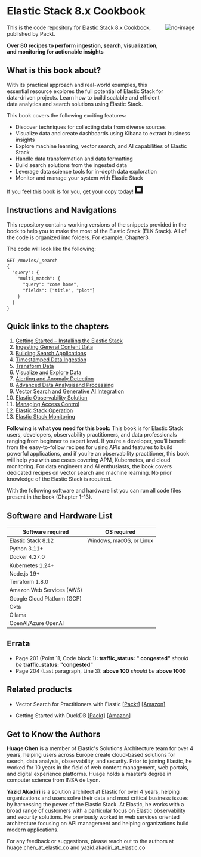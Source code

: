 # Elastic Stack 8.x Cookbook

<a href="https://www.packtpub.com/en-in/product/elastic-stack-8x-cookbook-9781837634293?type=print"><img src="https://content.packt.com/_/image/original/B19799/cover_image_large.jpg" alt="no-image" height="256px" align="right"></a>

This is the code repository for [Elastic Stack 8.x Cookbook](https://www.packtpub.com/en-in/product/elastic-stack-8x-cookbook-9781837634293?type=print), published by Packt.

**Over 80 recipes to perform ingestion, search, visualization, and monitoring for actionable insights**

## What is this book about?
With its practical approach and real-world examples, this essential resource explores the full potential of Elastic Stack for data-driven projects. Learn how to build scalable and efficient data analytics and search solutions using Elastic Stack.

This book covers the following exciting features:
* Discover techniques for collecting data from diverse sources
* Visualize data and create dashboards using Kibana to extract business insights
* Explore machine learning, vector search, and AI capabilities of Elastic Stack
* Handle data transformation and data formatting
* Build search solutions from the ingested data
* Leverage data science tools for in-depth data exploration
* Monitor and manage your system with Elastic Stack

If you feel this book is for you, get your [copy](https://www.amazon.com/Elastic-Stack-8-x-Cookbook-visualization/dp/1837634297/ref=sr_1_1?crid=2S0V1UFAL5NGZ&dib=eyJ2IjoiMSJ9.CTEs7jsRYaMIu-EJ5gI8dp5iR09tvh4lCTfVDPFqWdj0hAAMJ26EdkiU6tnLayem-b4n2Egi5gQ1BNLdCEdNKMnaRlNRfAVI5G7azyWi8lY.h447jMAQ1Eh2-Ok3aF5v44PDWKxJcn0S8AgoNO3GdHg&dib_tag=se&keywords=elastic+stack+8.x+cookbook&qid=1720415263&sprefix=Elastic+stack+%2Caps%2C388&sr=8-1) today!
<a href="https://www.packtpub.com/?utm_source=github&utm_medium=banner&utm_campaign=GitHubBanner"><img src="https://raw.githubusercontent.com/PacktPublishing/GitHub/master/GitHub.png" 
alt="https://www.packtpub.com/" border="5" /></a>
## Instructions and Navigations
This repository contains working versions of the snippets provided in the book to help you to make the most of the Elastic Stack (ELK Stack). All of the code is organized into folders. For example, Chapter3.

The code will look like the following:
```
GET /movies/_search
{
  "query": {
    "multi_match": {
      "query": "come home",
      "fields": ["title", "plot"]
    }
  }
}
```

## Quick links to the chapters
1. [Getting Started – Installing
  the Elastic Stack](Chapter1)
2. [Ingesting General Content Data](Chapter2)
3. [Building Search Applications](Chapter3)
4. [Timestamped Data Ingestion](Chapter4)
5. [Transform Data](Chapter5)
6. [Visualize and Explore Data](Chapter6)
7. [Alerting and
   Anomaly Detection](Chapter7)
8. [Advanced Data
   Analysisand Processing](Chapter8)
9. [Vector Search and Generative AI Integration](Chapter9)
10. [Elastic Observability Solution](Chapter10)
11. [Managing Access Control](Chapter11)
12. [Elastic Stack Operation](Chapter12)
13. [Elastic Stack Monitoring](Chapter13)


**Following is what you need for this book:**
This book is for Elastic Stack users, developers, observability practitioners, and data professionals ranging from beginner to expert level. If you’re a developer, you’ll benefit from the easy-to-follow recipes for using APIs and features to build powerful applications, and if you’re an observability practitioner, this book will help you with use cases covering APM, Kubernetes, and cloud monitoring. For data engineers and AI enthusiasts, the book covers dedicated recipes on vector search and machine learning. No prior knowledge of the Elastic Stack is required.

With the following software and hardware list you can run all code files present in the book (Chapter 1-13).
## Software and Hardware List
 Software required | OS required |
| ------------------------------------ | ----------------------------------- |
| Elastic Stack 8.12 | Windows, macOS, or Linux |
| Python 3.11+ |  |
| Docker 4.27.0 | |
| Kubernetes 1.24+ |  |
| Node.js 19+ |  |
| Terraform 1.8.0 |  |
| Amazon Web Services (AWS) |  |
| Google Cloud Platform (GCP) | |
| Okta |  |
| Ollama |  |
| OpenAI/Azure OpenAI |  |

## Errata
* Page 201 (Point 11, Code block 1): **traffic_status: " congested"** _should be_ **traffic_status: "congested"**
* Page 204 (Last paragraph, Line 3): **above 100** _should be_ **above 1000**

## Related products
* Vector Search for Practitioners with Elastic [[Packt]](https://www.packtpub.com/en-in/product/vector-search-for-practitioners-with-elastic-9781805121022?type=print) [[Amazon]](https://www.amazon.com/Vector-Search-Practitioners-Elastic-observability/dp/1805121022/ref=sr_1_1?crid=3RY8YNF38X9KG&dib=eyJ2IjoiMSJ9.r8q88QE9fkss7e7-tsb9dw.vPChMCrBClSvQc2mx61Pq0NdULcbga9K4Rvvs3CECPo&dib_tag=se&keywords=Vector+Search+for+Practitioners+with+Elastic&qid=1720416090&sprefix=vector+search+for+practitioners+with+elastic%2Caps%2C660&sr=8-1)

* Getting Started with DuckDB [[Packt]](https://www.packtpub.com/en-in/product/getting-started-with-duckdb-9781803241005?type=print) [[Amazon]](https://www.amazon.com/Getting-Started-DuckDB-practical-efficiently/dp/1803241004/ref=sr_1_1?crid=1812VJAVXIBJ5&dib=eyJ2IjoiMSJ9.miwSyh5Ydw3YOxl8R0qRXg.0MYjqb4kUPh-t3Xa6COS1esLTuP5Ffju5MGilppuxOc&dib_tag=se&keywords=simon+aubury&qid=1720416305&sprefix=simon+aubury%2Caps%2C364&sr=8-1)

## Get to Know the Authors
**Huage Chen**
 is a member of Elastic's Solutions Architecture team for over 4 years, helping users across Europe create cloud-based solutions for search, data analysis, observability, and security. Prior to joining Elastic, he worked for 10 years in the field of web content management, web portals, and digital experience platforms. Huage holds a master&rsquo;s degree in computer science from INSA de Lyon.

**Yazid Akadiri**
 is a solution architect at Elastic for over 4 years, helping organizations and users solve their data and most critical business issues by harnessing the power of the Elastic Stack. At Elastic, he works with a broad range of customers with a particular focus on Elastic observability and security solutions. He previously worked in web services oriented architecture focusing on API management and helping organizations build modern applications.

For any feedback or suggestions, please reach out to the authors at huage.chen_at_elastic.co and yazid.akadiri_at_elastic.co

